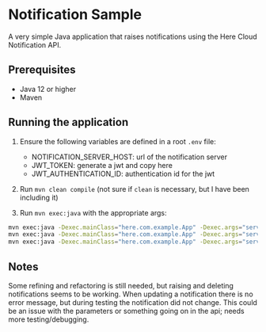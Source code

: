 # Notification Sample

A very simple Java application that raises notifications using the Here Cloud Notification API.

## Prerequisites

- Java 12 or higher
- Maven

## Running the application

1. Ensure the following variables are defined in a root `.env` file:
    - NOTIFICATION_SERVER_HOST: url of the notification server
    - JWT_TOKEN: generate a jwt and copy here
    - JWT_AUTHENTICATION_ID: authentication id for the jwt

2. Run `mvn clean compile` (not sure if `clean` is necessary, but I have been including it)

3. Run `mvn exec:java` with the appropriate args:

```bash
mvn exec:java -Dexec.mainClass="here.com.example.App" -Dexec.args="server {platform-name-uuid} newNotification"
mvn exec:java -Dexec.mainClass="here.com.example.App" -Dexec.args="server {platform-name-uuid} updateNotification={notification id}"
mvn exec:java -Dexec.mainClass="here.com.example.App" -Dexec.args="server {platform-name-uuid} deleteNotification={notification id}"

```

## Notes

Some refining and refactoring is still needed, but raising and deleting notifications seems to be
working. When updating a notification there is no error message, but during testing the 
notification did not change.  This could be an issue with the parameters or something going on 
in the api; needs more testing/debugging.